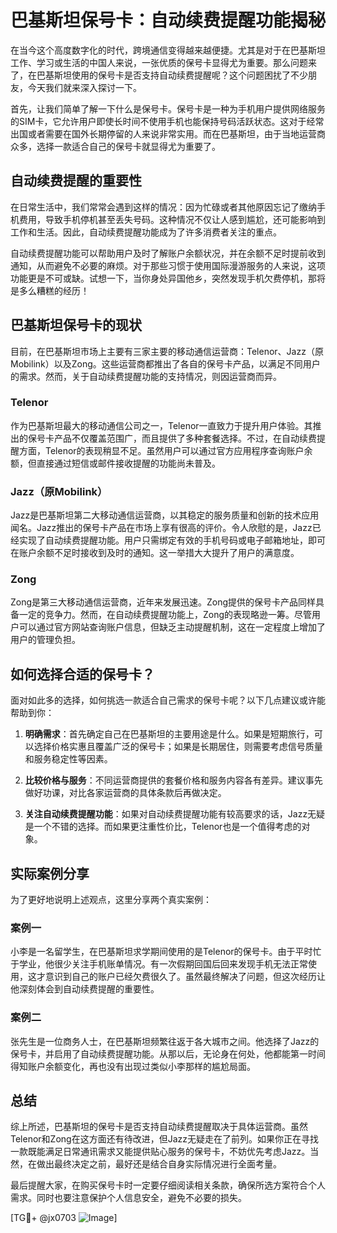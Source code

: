 # 巴基斯坦保号卡：自动续费提醒功能揭秘

在当今这个高度数字化的时代，跨境通信变得越来越便捷。尤其是对于在巴基斯坦工作、学习或生活的中国人来说，一张优质的保号卡显得尤为重要。那么问题来了，在巴基斯坦使用的保号卡是否支持自动续费提醒呢？这个问题困扰了不少朋友，今天我们就来深入探讨一下。

首先，让我们简单了解一下什么是保号卡。保号卡是一种为手机用户提供网络服务的SIM卡，它允许用户即使长时间不使用手机也能保持号码活跃状态。这对于经常出国或者需要在国外长期停留的人来说非常实用。而在巴基斯坦，由于当地运营商众多，选择一款适合自己的保号卡就显得尤为重要了。

## 自动续费提醒的重要性

在日常生活中，我们常常会遇到这样的情况：因为忙碌或者其他原因忘记了缴纳手机费用，导致手机停机甚至丢失号码。这种情况不仅让人感到尴尬，还可能影响到工作和生活。因此，自动续费提醒功能成为了许多消费者关注的重点。

自动续费提醒功能可以帮助用户及时了解账户余额状况，并在余额不足时提前收到通知，从而避免不必要的麻烦。对于那些习惯于使用国际漫游服务的人来说，这项功能更是不可或缺。试想一下，当你身处异国他乡，突然发现手机欠费停机，那将是多么糟糕的经历！

## 巴基斯坦保号卡的现状

目前，在巴基斯坦市场上主要有三家主要的移动通信运营商：Telenor、Jazz（原Mobilink）以及Zong。这些运营商都推出了各自的保号卡产品，以满足不同用户的需求。然而，关于自动续费提醒功能的支持情况，则因运营商而异。

### Telenor
作为巴基斯坦最大的移动通信公司之一，Telenor一直致力于提升用户体验。其推出的保号卡产品不仅覆盖范围广，而且提供了多种套餐选择。不过，在自动续费提醒方面，Telenor的表现稍显不足。虽然用户可以通过官方应用程序查询账户余额，但直接通过短信或邮件接收提醒的功能尚未普及。

### Jazz（原Mobilink）
Jazz是巴基斯坦第二大移动通信运营商，以其稳定的服务质量和创新的技术应用闻名。Jazz推出的保号卡产品在市场上享有很高的评价。令人欣慰的是，Jazz已经实现了自动续费提醒功能。用户只需绑定有效的手机号码或电子邮箱地址，即可在账户余额不足时接收到及时的通知。这一举措大大提升了用户的满意度。

### Zong
Zong是第三大移动通信运营商，近年来发展迅速。Zong提供的保号卡产品同样具备一定的竞争力。然而，在自动续费提醒功能上，Zong的表现略逊一筹。尽管用户可以通过官方网站查询账户信息，但缺乏主动提醒机制，这在一定程度上增加了用户的管理负担。

## 如何选择合适的保号卡？

面对如此多的选择，如何挑选一款适合自己需求的保号卡呢？以下几点建议或许能帮助到你：

1. **明确需求**：首先确定自己在巴基斯坦的主要用途是什么。如果是短期旅行，可以选择价格实惠且覆盖广泛的保号卡；如果是长期居住，则需要考虑信号质量和服务稳定性等因素。
   
2. **比较价格与服务**：不同运营商提供的套餐价格和服务内容各有差异。建议事先做好功课，对比各家运营商的具体条款后再做决定。

3. **关注自动续费提醒功能**：如果对自动续费提醒功能有较高要求的话，Jazz无疑是一个不错的选择。而如果更注重性价比，Telenor也是一个值得考虑的对象。

## 实际案例分享

为了更好地说明上述观点，这里分享两个真实案例：

### 案例一
小李是一名留学生，在巴基斯坦求学期间使用的是Telenor的保号卡。由于平时忙于学业，他很少关注手机账单情况。有一次假期回国后回来发现手机无法正常使用，这才意识到自己的账户已经欠费很久了。虽然最终解决了问题，但这次经历让他深刻体会到自动续费提醒的重要性。

### 案例二
张先生是一位商务人士，在巴基斯坦频繁往返于各大城市之间。他选择了Jazz的保号卡，并启用了自动续费提醒功能。从那以后，无论身在何处，他都能第一时间得知账户余额变化，再也没有出现过类似小李那样的尴尬局面。

## 总结

综上所述，巴基斯坦的保号卡是否支持自动续费提醒取决于具体运营商。虽然Telenor和Zong在这方面还有待改进，但Jazz无疑走在了前列。如果你正在寻找一款既能满足日常通讯需求又能提供贴心服务的保号卡，不妨优先考虑Jazz。当然，在做出最终决定之前，最好还是结合自身实际情况进行全面考量。

最后提醒大家，在购买保号卡时一定要仔细阅读相关条款，确保所选方案符合个人需求。同时也要注意保护个人信息安全，避免不必要的损失。

[TG💪+ @jx0703 ![Image](https://github.com/user-attachments/assets/dbca1d08-cadb-493c-b0ec-ad6f7a83f270)]